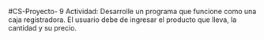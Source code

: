 #CS-Proyecto- 9
Actividad: Desarrolle un programa que funcione como una caja registradora. El usuario debe de ingresar el producto que lleva, la cantidad y su precio.